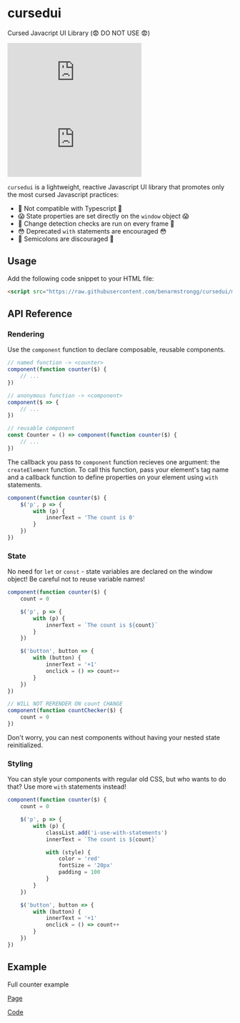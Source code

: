 # cursedui

Cursed Javacript UI Library (😨 DO NOT USE 😨)

![bundle size](https://img.badgesize.io/benarmstrongg/cursedui/main/dist/cursedui.min.js)
![gzipped bundle size](https://img.badgesize.io/benarmstrongg/cursedui/main/dist/cursedui.min.js?compression=gzip)

`cursedui` is a lightweight, reactive Javascript UI library that promotes only the most cursed Javascript practices:
- 👿 Not compatible with Typescript 👿
- 😱 State properties are set directly on the `window` object 😱
- 👻 Change detection checks are run on every frame 👻
- 😳 Deprecated `with` statements are encouraged 😳
- 🎃 Semicolons are discouraged 🎃

## Usage
Add the following code snippet to your HTML file:
```html
<script src="https://raw.githubusercontent.com/benarmstrongg/cursedui/main/dist/cursedui.min.js">
```

## API Reference

### Rendering

Use the `component` function to declare composable, reusable components.
```javascript
// named function -> <counter>
component(function counter($) {
    // ...
})

// anonymous function -> <component>
component($ => {
    // ...
})

// reusable component
const Counter = () => component(function counter($) {
    // ...
})
```

The callback you pass to `component` function recieves one argument: the `createElement` function. To call this function, pass your element's tag name and a callback function to define properties on your element using `with` statements.

```javascript
component(function counter($) {
    $('p', p => {
        with (p) {
            innerText = 'The count is 0'
        }
    })
})
```

### State

No need for `let` or `const` - state variables are declared on the window object! Be careful not to reuse variable names! 

```javascript
component(function counter($) {
    count = 0

    $('p', p => {
        with (p) {
            innerText = `The count is ${count}`
        }
    })

    $('button', button => {
        with (button) {
            innerText = '+1'
            onclick = () => count++
        }
    })
})

// WILL NOT RERENDER ON count CHANGE
component(function countChecker($) {
    count = 0
})
```

Don't worry, you can nest components without having your nested state reinitialized.

### Styling

You can style your components with regular old CSS, but who wants to do that? Use more `with` statements instead!

```javascript
component(function counter($) {
    count = 0

    $('p', p => {
        with (p) {
            classList.add('i-use-with-statements')
            innerText = `The count is ${count}`

            with (style) {
                color = 'red'
                fontSize = '20px'
                padding = 100
            }
        }
    })

    $('button', button => {
        with (button) {
            innerText = '+1'
            onclick = () => count++
        }
    })
})
```

## Example

Full counter example

[Page](https://benarmstrongg.github.io/cursedui/)

[Code](https://github.com/benarmstrongg/cursedui/blob/main/index.html)